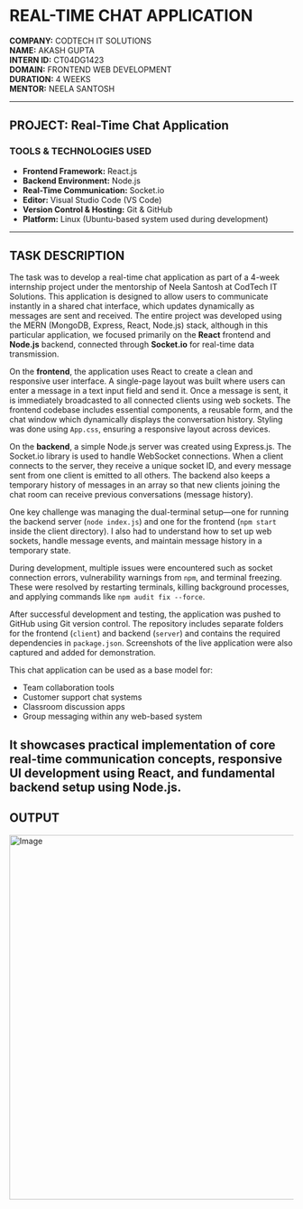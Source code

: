 # REAL-TIME CHAT APPLICATION

**COMPANY:** CODTECH IT SOLUTIONS  
**NAME:** AKASH GUPTA  
**INTERN ID:** CT04DG1423  
**DOMAIN:** FRONTEND WEB DEVELOPMENT   
**DURATION:** 4 WEEKS  
**MENTOR:** NEELA SANTOSH

---

## PROJECT: Real-Time Chat Application

### TOOLS & TECHNOLOGIES USED

- **Frontend Framework:** React.js  
- **Backend Environment:** Node.js  
- **Real-Time Communication:** Socket.io  
- **Editor:** Visual Studio Code (VS Code)  
- **Version Control & Hosting:** Git & GitHub  
- **Platform:** Linux (Ubuntu-based system used during development)

---

## TASK DESCRIPTION

The task was to develop a real-time chat application as part of a 4-week internship project under the mentorship of Neela Santosh at CodTech IT Solutions.
This application is designed to allow users to communicate instantly in a shared chat interface, which updates dynamically as messages are sent and received.
The entire project was developed using the MERN (MongoDB, Express, React, Node.js) stack, although in this particular application, we focused primarily on 
the **React** frontend and **Node.js** backend, connected through **Socket.io** for real-time data transmission.

On the **frontend**, the application uses React to create a clean and responsive user interface. A single-page layout was built where users can enter a message 
in a text input field and send it. Once a message is sent, it is immediately broadcasted to all connected clients using web sockets. The frontend codebase includes 
essential components, a reusable form, and the chat window which dynamically displays the conversation history. Styling was done using `App.css`, ensuring a responsive 
layout across devices.

On the **backend**, a simple Node.js server was created using Express.js. The Socket.io library is used to handle WebSocket connections. When a client connects to the 
server, they receive a unique socket ID, and every message sent from one client is emitted to all others. The backend also keeps a temporary history of messages in an 
array so that new clients joining the chat room can receive previous conversations (message history).

One key challenge was managing the dual-terminal setup—one for running the backend server (`node index.js`) and one for the frontend (`npm start` inside the client 
directory). I also had to understand how to set up web sockets, handle message events, and maintain message history in a temporary state.

During development, multiple issues were encountered such as socket connection errors, vulnerability warnings from `npm`, and terminal freezing. These were resolved by 
restarting terminals, killing background processes, and applying commands like `npm audit fix --force`.

After successful development and testing, the application was pushed to GitHub using Git version control. The repository includes separate folders for the frontend 
(`client`) and backend (`server`) and contains the required dependencies in `package.json`. Screenshots of the live application were also captured and added for 
demonstration.

This chat application can be used as a base model for:
- Team collaboration tools
- Customer support chat systems
- Classroom discussion apps
- Group messaging within any web-based system

It showcases practical implementation of core real-time communication concepts, responsive UI development using React, and fundamental backend setup using Node.js.
---

## OUTPUT

<img width="1329" height="646" alt="Image" src="https://github.com/user-attachments/assets/db3d1b01-e974-428e-9567-42625d0b2ca2" />
